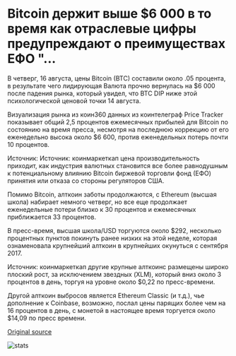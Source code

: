 # Bitcoin держит выше $6 000 в то время как отраслевые цифры предупреждают о преимуществах ЕФО "...

В четверг, 16 августа, цены Bitcoin (BTC) составили около .05 процента, в результате чего лидирующая Валюта прочно вернулась на $6 000 после падения рынка, который увидел, что BTC DIP ниже этой психологической ценовой точки 14 августа.

Визуализация рынка из коин360 данных из коинтелеграф Price Tracker показывает общий 2,5 процентов ежемесячных прибылей для Bitcoin по состоянию на время пресса, несмотря на последнюю коррекцию от его еженедельно высока около $6 600, против еженедельных потерь почти 10 процентов.

Источник: Источник: коинмаркеткап цена производительность приходит, как индустрия валютных становится все более равнодушным к потенциальному влиянию Bitcoin биржевой торговли фонд (ЕФО) принятия или отказа со стороны регуляторов США.

Помимо Bitcoin, алткоин заботы продолжаются, с Ethereum (высшая школа) набирает немного четверг, но все еще продолжает еженедельные потери близко к 30 процентов и ежемесячных приближается 33 процентов.

В пресс-время, высшая школа/USD торгуются около $292, несколько процентных пунктов покинуть ранее низких на этой неделе, которая ознаменовала крупнейший алткоин в крупнейших окунуться с сентября 2017.

Источник: коинмаркеткап другие крупные алткоинс размещены широко плоский рост, за исключением звездных (XLM), который вниз около 3 процентов в день, торгуя на уровне около $0,22 по пресс-времени.

Другой алткоин выбросов является Ethereum Classic (и т.д.), чье дополнение к Coinbase, возможно, послал цены парящих более чем на 16 процентов в день, с монетой в настоящее время торгуется около $14,09 по пресс времени.

[Original source](https://cointelegraph.com/news/bitcoin-holds-above-6-000-while-industry-figures-warn-over-etf-benefits)

![stats](https://c.statcounter.com/11760860/0/a89fa40b/1/ "stats")